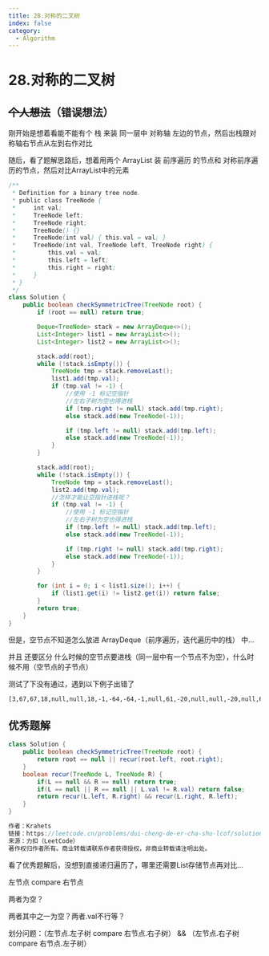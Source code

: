 ```yaml
---
title: 28.对称的二叉树
index: false
category:
  - Algorithm
---
```


# 28.对称的二叉树



## ~~个人想法~~（错误想法）

刚开始是想着看能不能有个 栈 来装 同一层中 对称轴 左边的节点，然后出栈跟对称轴右节点从左到右作对比

随后，看了题解思路后，想着用两个 ArrayList 装 前序遍历 的节点和 对称前序遍历的节点，然后对比ArrayList中的元素

```java
/**
 * Definition for a binary tree node.
 * public class TreeNode {
 *     int val;
 *     TreeNode left;
 *     TreeNode right;
 *     TreeNode() {}
 *     TreeNode(int val) { this.val = val; }
 *     TreeNode(int val, TreeNode left, TreeNode right) {
 *         this.val = val;
 *         this.left = left;
 *         this.right = right;
 *     }
 * }
 */
class Solution {
    public boolean checkSymmetricTree(TreeNode root) {
        if (root == null) return true;

        Deque<TreeNode> stack = new ArrayDeque<>();
        List<Integer> list1 = new ArrayList<>();
        List<Integer> list2 = new ArrayList<>();

        stack.add(root);
        while (!stack.isEmpty()) {
            TreeNode tmp = stack.removeLast();
            list1.add(tmp.val);
            if (tmp.val != -1) {
                //使用 -1 标记空指针
                //左右子树为空也得进栈
                if (tmp.right != null) stack.add(tmp.right);
                else stack.add(new TreeNode(-1));

                if (tmp.left != null) stack.add(tmp.left);
                else stack.add(new TreeNode(-1));
            }
        }

        stack.add(root);
        while (!stack.isEmpty()) {
            TreeNode tmp = stack.removeLast();
            list2.add(tmp.val);
            //怎样才能让空指针进栈呢？
            if (tmp.val != -1) {
                //使用 -1 标记空指针
                //左右子树为空也得进栈
                if (tmp.left != null) stack.add(tmp.left);
                else stack.add(new TreeNode(-1));

                if (tmp.right != null) stack.add(tmp.right);
                else stack.add(new TreeNode(-1));
            }
        }

        for (int i = 0; i < list1.size(); i++) {
            if (list1.get(i) != list2.get(i)) return false;
        }
        return true;
    }
}
```

但是，空节点不知道怎么放进 ArrayDeque（前序遍历，迭代遍历中的栈） 中...

并且 还要区分 什么时候的空节点要进栈（同一层中有一个节点不为空），什么时候不用（空节点的子节点）

测试了下没有通过，遇到以下例子出错了

```
[3,67,67,18,null,null,18,-1,-64,-64,-1,null,61,-20,null,null,-20,null,61]
```



## 优秀题解

```java
class Solution {
    public boolean checkSymmetricTree(TreeNode root) {
        return root == null || recur(root.left, root.right);
    }
    boolean recur(TreeNode L, TreeNode R) {
        if(L == null && R == null) return true;
        if(L == null || R == null || L.val != R.val) return false;
        return recur(L.left, R.right) && recur(L.right, R.left);
    }
}

作者：Krahets
链接：https://leetcode.cn/problems/dui-cheng-de-er-cha-shu-lcof/solutions/131626/mian-shi-ti-28-dui-cheng-de-er-cha-shu-di-gui-qing/
来源：力扣（LeetCode）
著作权归作者所有。商业转载请联系作者获得授权，非商业转载请注明出处。
```

看了优秀题解后，没想到直接递归遍历了，哪里还需要List存储节点再对比...

左节点 compare 右节点

两者为空？

两者其中之一为空？两者.val不行等？

划分问题：（左节点.左子树 compare 右节点.右子树）  && （左节点.右子树 compare 右节点.左子树）

